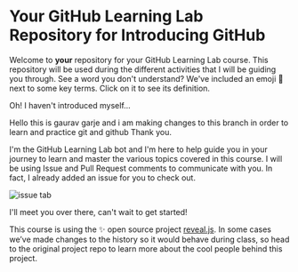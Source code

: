 # Your GitHub Learning Lab Repository for Introducing GitHub

Welcome to **your** repository for your GitHub Learning Lab course. This repository will be used during the different activities that I will be guiding you through. See a word you don't understand? We've included an emoji 📖 next to some key terms. Click on it to see its definition.

Oh! I haven't introduced myself...

Hello this is gaurav garje and i am making changes to this branch in order to learn and practice git and github
Thank you.

I'm the GitHub Learning Lab bot and I'm here to help guide you in your journey to learn and master the various topics covered in this course. I will be using Issue and Pull Request comments to communicate with you. In fact, I already added an issue for you to check out.

![issue tab](https://lab.github.com/public/images/issue_tab.png)

I'll meet you over there, can't wait to get started!

This course is using the :sparkles: open source project [reveal.js](https://github.com/hakimel/reveal.js/). In some cases we’ve made changes to the history so it would behave during class, so head to the original project repo to learn more about the cool people behind this project.
